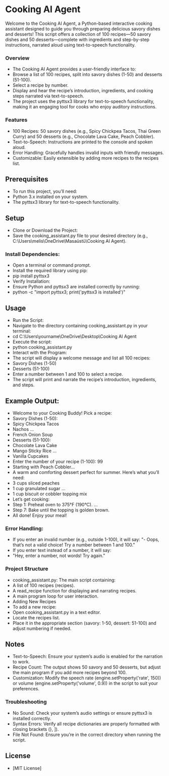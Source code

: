 # Cooking AI Agent
Welcome to the Cooking AI Agent, a Python-based interactive cooking assistant designed to guide you through preparing delicious savory dishes and desserts! This script offers a collection of 100 recipes—50 savory dishes and 50 desserts—complete with ingredients and step-by-step instructions, narrated aloud using text-to-speech functionality.

### Overview
- The Cooking AI Agent provides a user-friendly interface to:
- Browse a list of 100 recipes, split into savory dishes (1-50) and desserts (51-100).
- Select a recipe by number.
- Display and hear the recipe’s introduction, ingredients, and cooking steps narrated via text-to-speech.
- The project uses the pyttsx3 library for text-to-speech functionality, making it an engaging tool for cooks who enjoy auditory instructions.

### Features
- 100 Recipes: 50 savory dishes (e.g., Spicy Chickpea Tacos, Thai Green Curry) and 50 desserts (e.g., Chocolate Lava Cake, Peach Cobbler).
- Text-to-Speech: Instructions are printed to the console and spoken aloud.
- Error Handling: Gracefully handles invalid inputs with friendly messages.
- Customizable: Easily extensible by adding more recipes to the recipes list.

## Prerequisites
- To run this project, you’ll need:
- Python 3.x installed on your system.
- The pyttsx3 library for text-to-speech functionality.

## Setup
- Clone or Download the Project:
- Save the cooking_assistant.py file to your desired directory (e.g., C:\Users\melis\OneDrive\Masaüstü\Cooking AI Agent).
### Install Dependencies:
- Open a terminal or command prompt.
- Install the required library using pip:
- pip install pyttsx3
- Verify Installation:
- Ensure Python and pyttsx3 are installed correctly by running:
- python -c "import pyttsx3; print('pyttsx3 is installed')"

## Usage
- Run the Script:
- Navigate to the directory containing cooking_assistant.py in your terminal:
- cd C:\Users\yourname\OneDrive\Desktop\Cooking AI Agent
- Execute the script:
- python cooking_assistant.py
- Interact with the Program:
- The script will display a welcome message and list all 100 recipes:
- Savory Dishes (1-50)
- Desserts (51-100)
- Enter a number between 1 and 100 to select a recipe.
- The script will print and narrate the recipe’s introduction, ingredients, and steps.

## Example Output:
- Welcome to your Cooking Buddy! Pick a recipe:
- Savory Dishes (1-50):
- Spicy Chickpea Tacos
- Nachos ...
- French Onion Soup
- Desserts (51-100):
- Chocolate Lava Cake
- Mango Sticky Rice ...
- Vanilla Cupcakes
- Enter the number of your recipe (1-100): 99
- Starting with Peach Cobbler...
- A warm and comforting dessert perfect for summer. Here’s what you’ll need:
- 3 cups sliced peaches
- 1 cup granulated sugar ...
- 1 cup biscuit or cobbler topping mix
- Let’s get cooking:
- Step 1: Preheat oven to 375°F (190°C). ...
- Step 7: Bake until the topping is golden brown.
- All done! Enjoy your meal!

### Error Handling:
- If you enter an invalid number (e.g., outside 1-100), it will say:
"- Oops, that’s not a valid choice! Try a number between 1 and 100."
- If you enter text instead of a number, it will say:
- "Hey, enter a number, not words! Try again."

### Project Structure
- cooking_assistant.py: The main script containing:
- A list of 100 recipes (recipes).
- A read_recipe function for displaying and narrating recipes.
- A main program loop for user interaction.
- Adding New Recipes
- To add a new recipe:
- Open cooking_assistant.py in a text editor.
- Locate the recipes list.
- Place it in the appropriate section (savory: 1-50, dessert: 51-100) and adjust numbering if needed.

## Notes
- Text-to-Speech: Ensure your system’s audio is enabled for the narration to work.
- Recipe Count: The output shows 50 savory and 50 desserts, but adjust the main program if you add more recipes beyond 100.
- Customization: Modify the speech rate (engine.setProperty('rate', 150)) or volume (engine.setProperty('volume', 0.9)) in the script to suit your preferences.

### Troubleshooting
- No Sound: Check your system’s audio settings or ensure pyttsx3 is installed correctly.
- Syntax Errors: Verify all recipe dictionaries are properly formatted with closing brackets (}, ]).
- File Not Found: Ensure you’re in the correct directory when running the script.

## License
- [MIT License]

